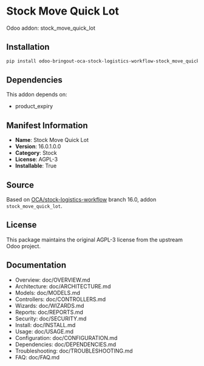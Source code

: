 # Stock Move Quick Lot

Odoo addon: stock_move_quick_lot

## Installation

```bash
pip install odoo-bringout-oca-stock-logistics-workflow-stock_move_quick_lot
```

## Dependencies

This addon depends on:
- product_expiry

## Manifest Information

- **Name**: Stock Move Quick Lot
- **Version**: 16.0.1.0.0
- **Category**: Stock
- **License**: AGPL-3
- **Installable**: True

## Source

Based on [OCA/stock-logistics-workflow](https://github.com/OCA/stock-logistics-workflow) branch 16.0, addon `stock_move_quick_lot`.

## License

This package maintains the original AGPL-3 license from the upstream Odoo project.

## Documentation

- Overview: doc/OVERVIEW.md
- Architecture: doc/ARCHITECTURE.md
- Models: doc/MODELS.md
- Controllers: doc/CONTROLLERS.md
- Wizards: doc/WIZARDS.md
- Reports: doc/REPORTS.md
- Security: doc/SECURITY.md
- Install: doc/INSTALL.md
- Usage: doc/USAGE.md
- Configuration: doc/CONFIGURATION.md
- Dependencies: doc/DEPENDENCIES.md
- Troubleshooting: doc/TROUBLESHOOTING.md
- FAQ: doc/FAQ.md

